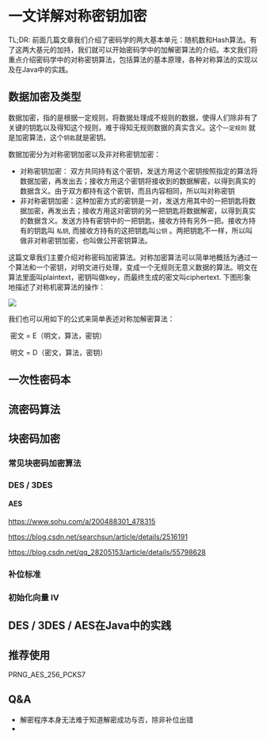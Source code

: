 # 一文详解对称密钥加密

TL;DR: 前面几篇文章我们介绍了密码学的两大基本单元：随机数和Hash算法。有了这两大基元的加持，我们就可以开始密码学中的加解密算法的介绍。本文我们将重点介绍密码学中的对称密钥算法，包括算法的基本原理，各种对称算法的实现以及在Java中的实践。

## 数据加密及类型

数据加密，指的是根据一定规则，将数据处理成不规则的数据，使得人们除非有了关键的钥匙以及得知这个规则，难于得知无规则数据的真实含义。这个`一定规则` 就是加密算法，这个`钥匙`就是密钥。

数据加密分为对称密钥加密以及非对称密钥加密：

- 对称密钥加密： 双方共同持有这个密钥，发送方用这个密钥按照指定的算法将数据加密，再发出去；接收方用这个密钥将接收到的数据解密，以得到真实的数据含义。由于双方都持有这个密钥，而且内容相同，所以叫对称密钥
- 非对称密钥加密：这种加密方式的密钥是一对，发送方用其中的一把钥匙将数据加密，再发出去；接收方用这对密钥的另一把钥匙将数据解密，以得到真实的数据含义。发送方持有密钥中的一把钥匙，接收方持有另外一把。接收方持有的钥匙叫 `私钥`, 而接收方持有的这把钥匙叫`公钥` 。两把钥匙不一样，所以叫做非对称密钥加密，也叫做公开密钥算法。

这篇文章我们主要介绍对称密码加密算法。对称加密算法可以简单地概括为通过一个算法和一个密钥，对明文进行处理，变成一个无规则无意义数据的算法。明文在算法里面叫plaintext，密钥叫做key，而最终生成的密文叫ciphertext. 下图形象地描述了对称机密算法的操作：

![](D:\workspace\github\documentation\docs\crypto\image\symmetric.png)

我们也可以用如下的公式来简单表述对称加解密算法：

​					密文 = E（明文，算法，密钥）

​					明文 = D（密文，算法，密钥）



## 一次性密码本



## 流密码算法



## 块密码加密



### 常见块密码加密算法

### DES / 3DES

#### AES

https://www.sohu.com/a/200488301_478315

https://blog.csdn.net/searchsun/article/details/2516191

https://blog.csdn.net/qq_28205153/article/details/55798628



### 补位标准

### 初始化向量 IV



## DES / 3DES / AES在Java中的实践



## 推荐使用

PRNG_AES_256_PCKS7

## Q&A

- 解密程序本身无法难于知道解密成功与否，除非补位出错
- 

